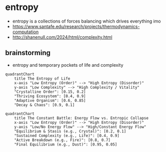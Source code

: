 # entropy

- entropy is a collections of forces balancing which drives everything imo
- <https://www.santafe.edu/research/projects/thermodynamics-computation>
- <http://shanenull.com/2024/html/complexity.html>

## brainstorming

- entropy and temporary pockets of life and complexity

```mermaid
quadrantChart
    title The Entropy of Life
    x-axis "Low Entropy (Order)" --> "High Entropy (Disorder)"
    y-axis "Low Complexity" --> "High Complexity / Vitality"
    "Crystalline Order": [0.15, 0.2]
    "Thriving Ecosystem": [0.4, 0.9]
    "Adaptive Organism": [0.6, 0.85]
    "Decay & Chaos": [0.9, 0.1]
```

```mermaid
quadrantChart
    title The Constant Battle: Energy Flow vs. Entropic Collapse
    x-axis "Low Entropy (Order)" --> "High Entropy (Disorder)"
    y-axis "Low/No Energy Flow" --> "High/Constant Energy Flow"
    "Equilibrium & Stasis (e.g., Crystal)": [0.2, 0.1]
    "Sustained Complexity (e.g., Life)": [0.4, 0.9]
    "Active Breakdown (e.g., Fire)": [0.8, 0.7]
    "Final Equilibrium (e.g., Dust)": [0.95, 0.05]
```
